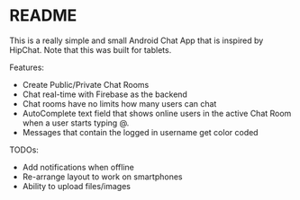 # README #

This is a really simple and small Android Chat App that is inspired by HipChat. Note that this was built for tablets.

Features:
- Create Public/Private Chat Rooms
- Chat real-time with Firebase as the backend
- Chat rooms have no limits how many users can chat
- AutoComplete text field that shows online users in the active Chat Room when a user starts typing @.
- Messages that contain the logged in username get color coded

TODOs:
- Add notifications when offline
- Re-arrange layout to work on smartphones
- Ability to upload files/images